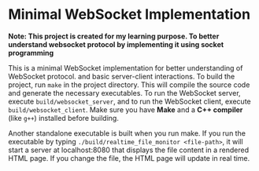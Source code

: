 # Minimal WebSocket Implementation

**Note: This project is created for my learning purpose. To better understand websocket protocol by implementing it using socket programming**

This is a minimal WebSocket implementation for better understanding of WebSocket protocol. and basic server-client interactions. To build the project, run `make` in the project directory. This will compile the source code and generate the necessary executables. To run the WebSocket server, execute `build/websocket_server`, and to run the WebSocket client, execute `build/websocket_client`. Make sure you have **Make** and a **C++ compiler** (like `g++`) installed before building.

Another standalone executable is built when you run make. If you run the executable by typing `./build/realtime_file_monitor <file-path>`, it will start a server at localhost:8080 that displays the file content in a rendered HTML page. If you change the file, the HTML page will update in real time.

